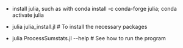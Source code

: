 - install julia, such as with conda install -c conda-forge julia; conda activate julia

- julia julia_install.jl # To install the necessary packages

- julia ProcessSumstats.jl --help # See how to run the program

